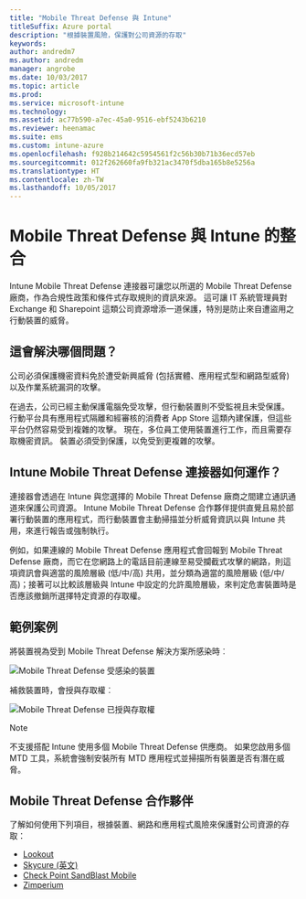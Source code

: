 ```yaml
---
title: "Mobile Threat Defense 與 Intune"
titleSuffix: Azure portal
description: "根據裝置風險，保護對公司資源的存取"
keywords: 
author: andredm7
ms.author: andredm
manager: angrobe
ms.date: 10/03/2017
ms.topic: article
ms.prod: 
ms.service: microsoft-intune
ms.technology: 
ms.assetid: ac77b590-a7ec-45a0-9516-ebf5243b6210
ms.reviewer: heenamac
ms.suite: ems
ms.custom: intune-azure
ms.openlocfilehash: f928b214642c5954561f2c56b30b71b36ecd57eb
ms.sourcegitcommit: 012f262660fa9fb321ac3470f5dba165b8e5256a
ms.translationtype: HT
ms.contentlocale: zh-TW
ms.lasthandoff: 10/05/2017
---
```

# <a name="mobile-threat-defense-integration-with-intune"></a>Mobile Threat Defense 與 Intune 的整合


Intune Mobile Threat Defense 連接器可讓您以所選的 Mobile Threat Defense 廠商，作為合規性政策和條件式存取規則的資訊來源。 這可讓 IT 系統管理員對 Exchange 和 Sharepoint 這類公司資源增添一道保護，特別是防止來自遭盜用之行動裝置的威脅。

## <a name="what-problem-does-this-solve"></a>這會解決哪個問題？

公司必須保護機密資料免於遭受新興威脅 (包括實體、應用程式型和網路型威脅) 以及作業系統漏洞的攻擊。

在過去，公司已經主動保護電腦免受攻擊，但行動裝置則不受監視且未受保護。 行動平台具有應用程式隔離和經審核的消費者 App Store 這類內建保護，但這些平台仍然容易受到複雜的攻擊。 現在，多位員工使用裝置進行工作，而且需要存取機密資訊。 裝置必須受到保護，以免受到更複雜的攻擊。

## <a name="how-the-intune-mobile-threat-defense-connectors-work"></a>Intune Mobile Threat Defense 連接器如何運作？

連接器會透過在 Intune 與您選擇的 Mobile Threat Defense 廠商之間建立通訊通道來保護公司資源。 Intune Mobile Threat Defense 合作夥伴提供直覺且易於部署行動裝置的應用程式，而行動裝置會主動掃描並分析威脅資訊以與 Intune 共用，來進行報告或強制執行。 

例如，如果連線的 Mobile Threat Defense 應用程式會回報到 Mobile Threat Defense 廠商，而它在您網路上的電話目前連線至易受攔截式攻擊的網路，則這項資訊會與適當的風險層級 (低/中/高) 共用，並分類為適當的風險層級 (低/中/高)；接著可以比較該層級與 Intune 中設定的允許風險層級，來判定危害裝置時是否應該撤銷所選擇特定資源的存取權。

## <a name="sample-scenarios"></a>範例案例

將裝置視為受到 Mobile Threat Defense 解決方案所感染時︰

![Mobile Threat Defense 受感染的裝置](./media/MTD-image-1.png)

補救裝置時，會授與存取權︰

![Mobile Threat Defense 已授與存取權](./media/MTD-image-2.png)

> [!NOTE] 
> 不支援搭配 Intune 使用多個 Mobile Threat Defense 供應商。 如果您啟用多個 MTD 工具，系統會強制安裝所有 MTD 應用程式並掃描所有裝置是否有潛在威脅。

## <a name="mobile-threat-defense-partners"></a>Mobile Threat Defense 合作夥伴

了解如何使用下列項目，根據裝置、網路和應用程式風險來保護對公司資源的存取：

- [Lookout](lookout-mobile-threat-defense-connector.md)
- [Skycure (英文)](skycure-mobile-threat-defense-connector.md)
- [Check Point SandBlast Mobile](checkpoint-sandblast-mobile-mobile-threat-defense-connector.md)
- [Zimperium](zimperium-mobile-threat-defense-connector.md)
